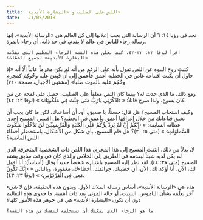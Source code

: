 ```yaml
---
title:  اللص على الصليب و «البشارة الأبدية»
date:   21/05/2018
---
```


نجد في رؤيا ١٤: ٦ أن الرسالة التي يجب إعلانها إلى كل العالم هي «الرسالة الأبدية». إنها رسالة رجاء للناس في عالم لا يقدم، في حد ذاته، أي رجاء بالمرة.

`اقرأ لوقا ٢٣: ٣٢-٤٣. كيف تعلن هذه القصة الرجاء العظيم الذي تقدّمه «البشارة الأبدية» لجميع الخطاة؟`

كتبت روح النبوة عن اللص تقول بأنه على الرغم من أنه لم يكن مجرماً عاتياً إلّا أنه «إذ حاول أن يكبت اقتناعه غاص في الخطية أعمق فأعمق إلى أن قُبِضَ عليه وحُوكِمَ كمجرم وحُكِمَ عليه بالموت صلباً» (مشتهى الأجيال، صفحة ٧١٠).

ومع ذلك، ما الذي حدث له؟ بينما كان اللص معلقاً على الصليب، حصل على لمحة عن مَن كان يسوع، ولذا صرخ قائلاً: « ‹اذْكُرْنِي يَارَبُّ مَتَى جِئْتَ فِي مَلَكُوتِكَ› » (لوقا ٢٣: ٤٢).

وكيف استجاب المسيح؟ هل قال: حسناً، يا صديق، أود أن أساعدك، لكن ما كان يجب أن تخنق قناعاتك من خلال إغراقها أعمق وأعمق في الخطية؟ هل اقتبس المسيح إحدى عظاته السابقة: « ‹إِنَّكُمْ إِنْ لَمْ يَزِدْ بِرُّكُمْ عَلَى الْكَتَبَةِ وَالْفَرِّيسِيِّينَ لَنْ تَدْخُلُوا مَلَكُوتَ السَّماوَاتِ› » (متى ٥: ٢٠)؟ هل قام المسيح، بأي شكل من الأشكال، باستحضار أخطاء اللص الماضية؟

لا، بدلاً من ذلك، التفت المسيح إلى هذا المجرم، هذا اللص ذات الشخصية المنحرفة الذي لم يكن لديه شيئاً ليقدمه في الطريق إلى الخلاص والذي كان في وقت سابق يشتم المسيح (متى ٢٧: ٤٤). لقد نظر إليه المسيح باعتباره شخصاً جديداً وقال (أساساً): أنا أقول لك، الآن، أنا أؤكد لك، الآن، أن خطيتك، جرائمك، أخطاءك، مغفورة، وبالتالي « ‹إِنَّكَ تَكُونُ مَعِي فِي الْفِرْدَوْسِ› » (لوقا ٢٣: ٤٣).

هذه هي «الرسالة الأبدية»، أساس رسالة الملاك الأول. وبدون هذه الحقيقة، فإن لا شيء آخر نعلِّمه بشأن الناموس، السبت، أو حالة الموتى يعد ذات أهمية. ما جدوى هذه التعاليم دون أن تكون «البشارة الأبدية» هي في جوهر هذه الأمور كلها؟

`ما هو الرجاء الذي يمكنك أن تستخلصه لنفسك من هذه القصة؟`